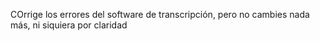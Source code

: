 COrrige los errores del software de transcripción, pero no cambies nada más, ni siquiera por claridad
